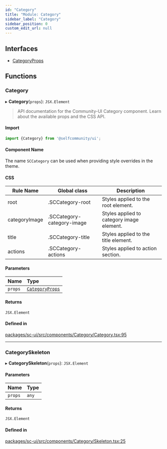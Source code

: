 ```yaml
---
id: "Category"
title: "Module: Category"
sidebar_label: "Category"
sidebar_position: 0
custom_edit_url: null
---
```


## Interfaces

- [CategoryProps](../interfaces/Category.CategoryProps.md)

## Functions

### Category

▸ **Category**(`props`): `JSX.Element`

> API documentation for the Community-UI Category component. Learn about the available props and the CSS API.

#### Import
```jsx
import {Category} from '@selfcommunity/ui';
```
#### Component Name
The name `SCCategory` can be used when providing style overrides in the theme.

#### CSS

|Rule Name|Global class|Description|
|---|---|---|
|root|.SCCategory-root|Styles applied to the root element.|
|categoryImage|.SCCategory-category-image|Styles applied to category image element.|
|title|.SCCategory-title|Styles applied to the title element.|
|actions|.SCCategory-actions|Styles applied to action section.|

#### Parameters

| Name | Type |
| :------ | :------ |
| `props` | [`CategoryProps`](../interfaces/Category.CategoryProps.md) |

#### Returns

`JSX.Element`

#### Defined in

[packages/sc-ui/src/components/Category/Category.tsx:95](https://github.com/selfcommunity/community-ui/blob/f8d581a/packages/sc-ui/src/components/Category/Category.tsx#L95)

___

### CategorySkeleton

▸ **CategorySkeleton**(`props`): `JSX.Element`

#### Parameters

| Name | Type |
| :------ | :------ |
| `props` | `any` |

#### Returns

`JSX.Element`

#### Defined in

[packages/sc-ui/src/components/Category/Skeleton.tsx:25](https://github.com/selfcommunity/community-ui/blob/f8d581a/packages/sc-ui/src/components/Category/Skeleton.tsx#L25)
